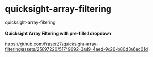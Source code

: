 # quicksight-array-filtering
quicksight-array-filtering



#### Quicksight Array Filtering with pre-filled dropdown

https://github.com/Fraser27/quicksight-array-filtering/assets/25897220/51749692-3ad9-4aed-9c26-b80d3a6ec01d

